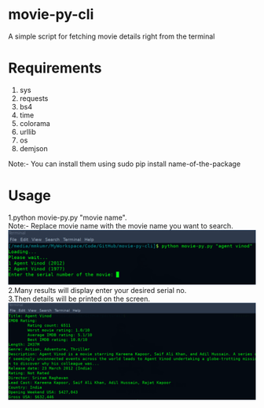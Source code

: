 # movie-py-cli
A simple script for fetching movie details right from the terminal

# Requirements
 1. sys 
 2. requests 
 3. bs4 
 4. time  
 5. colorama 
 6. urllib 
 7. os 
 8. demjson
 
 Note:- You can install them using sudo pip install name-of-the-package
 
# Usage
1.python movie-py.py "movie name". </br>
Note:- Replace movie name with the movie name you want to search.</br>
![Screenshot](https://raw.githubusercontent.com/mmkumr/pictures/master/Screenshot%20from%202019-01-13%2023-56-32.png?token=AQpd0Y4sMiaii8XsTO6mXzOgDy_SYh63ks5cRL7NwA%3D%3D)
2.Many results will display enter your desired serial no.</br>
3.Then details will be printed on the screen.</br>
![Screenshot](https://raw.githubusercontent.com/mmkumr/pictures/master/Screenshot%20from%202019-01-14%2000-06-58.png?token=AQpd0dYEhscNie4SWB9xtEii-PGHq4sWks5cRMAwwA%3D%3D)
